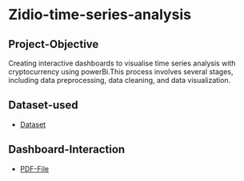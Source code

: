 # Zidio-time-series-analysis
## Project-Objective
Creating interactive dashboards to visualise time series analysis with cryptocurrency using powerBi.This process involves several stages, including data preprocessing, data cleaning, and data visualization.
## Dataset-used
- <a href= "https://github.com/amar4542/Zidio-time-series-analysis">Dataset</a>
## Dashboard-Interaction
- <a href= "https://github.com/amar4542/Zidio-time-series-analysis/blob/main/zidio%20second%20project.pdf">PDF-File</a>
